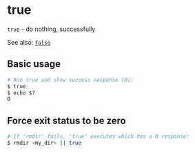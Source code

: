 # true

`true` - do nothing, successfully

See also: [`false`](false.md)

## Basic usage
```bash
# Run true and show success response (0):
$ true
$ echo $?
0
```

## Force exit status to be zero
```bash
# If 'rmdir' fails, 'true' executes which has a 0 response:
$ rmdir <my_dir> || true
```
